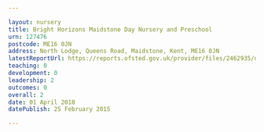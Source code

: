 ```yaml
---

layout: nursery
title: Bright Horizons Maidstone Day Nursery and Preschool
urn: 127476
postcode: ME16 0JN
address: North Lodge, Queens Road, Maidstone, Kent, ME16 0JN
latestReportUrl: https://reports.ofsted.gov.uk/provider/files/2462935/urn/127476.pdf
teaching: 0
development: 0
leadership: 2
outcomes: 0
overall: 2
date: 01 April 2018 
datePublish: 25 February 2015

---
```

